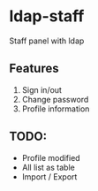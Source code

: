 # ldap-staff
Staff panel with ldap


## Features

1. Sign in/out
2. Change password
3. Profile information

## TODO:

* Profile modified
* All list as table
* Import / Export
